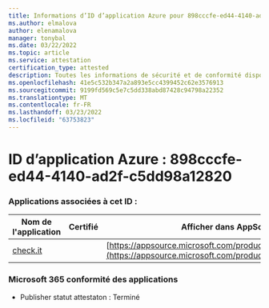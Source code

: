 ```yaml
---
title: Informations d’ID d’application Azure pour 898cccfe-ed44-4140-ad2f-c5dd98a12820
ms.author: elmalova
author: elenamalova
manager: tonybal
ms.date: 03/22/2022
ms.topic: article
ms.service: attestation
certification_type: attested
description: Toutes les informations de sécurité et de conformité disponibles pour 898cccfe-ed44-4140-ad2f-c5dd98a12820.
ms.openlocfilehash: 41e5c532b347a2a893e5cc4399452c62e3576913
ms.sourcegitcommit: 9199fd569c5e7c5dd338abd87428c94798a22352
ms.translationtype: MT
ms.contentlocale: fr-FR
ms.lasthandoff: 03/23/2022
ms.locfileid: "63753823"
---
```

# <a name="azure-app-id-898cccfe-ed44-4140-ad2f-c5dd98a12820"></a>ID d’application Azure : 898cccfe-ed44-4140-ad2f-c5dd98a12820


### <a name="apps-associated-with-this-id"></a>Applications associées à cet ID :
| **Nom de l'application** | **Certifié** | **Afficher dans AppSource** |
|--------------|---------------|-----------------------|
| [check.it](../forward/WA200003604.md) |  | [https://appsource.microsoft.com/product/office/WA200003604](https://appsource.microsoft.com/product/office/WA200003604) |

### <a name="microsoft-365-app-compliance-status"></a>Microsoft 365 conformité des applications
- Publisher statut attestaton : Terminé
